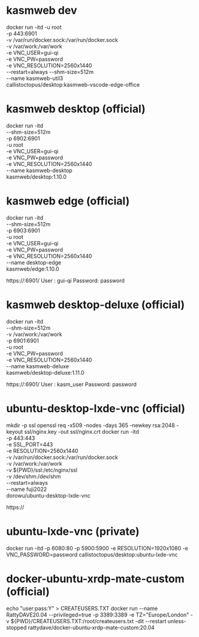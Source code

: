 <!--
 * @Author: gui-qi
 * @Date: 2022-09-22 02:56:12
 * @LastEditors: gui-qi
 * @LastEditTime: 2022-09-26 07:38:11
 * @Description: 
 * 
 * Copyright (c) 2022, All Rights Reserved. 
-->
# kasmweb dev
docker run -itd -u root \
    -p 443:6901 \
    -v /var/run/docker.sock:/var/run/docker.sock \
    -v /var/work:/var/work \
    -e VNC_USER=gui-qi \
    -e VNC_PW=password \
    -e VNC_RESOLUTION=2560x1440 \
    --restart=always --shm-size=512m \
    --name kasmweb-util3 \
    callistoctopus/desktop:kasmweb-vscode-edge-office

# kasmweb desktop (official)
docker run -itd \
    --shm-size=512m \
    -p 6902:6901 \
    -u root \
    -e VNC_USER=gui-qi \
    -e VNC_PW=password \
    -e VNC_RESOLUTION=2560x1440 \
    --name kasmweb-desktop \
    kasmweb/desktop:1.10.0

# kasmweb edge (official)
docker run -itd \
    --shm-size=512m \
    -p 6903:6901 \
    -u root \
    -e VNC_USER=gui-qi \
    -e VNC_PW=password \
    -e VNC_RESOLUTION=2560x1440 \
    --name desktop-edge \
    kasmweb/edge:1.10.0

https://<ip>:6901/
User : gui-qi
Password: password

# kasmweb desktop-deluxe (official)
docker run -itd \
    --shm-size=512m \
    -v /var/work:/var/work \
    -p 6901:6901 \
    -u root \
    -e VNC_PW=password \
    -e VNC_RESOLUTION=2560x1440 \
    --name kasmweb-deluxe \
    kasmweb/desktop-deluxe:1.11.0

https://<ip>:6901/
User : kasm_user
Password: password

# ubuntu-desktop-lxde-vnc (official)
mkdir -p ssl
openssl req -x509 -nodes -days 365 -newkey rsa:2048 -keyout ssl/nginx.key -out ssl/nginx.crt
docker run -itd \
    -p 443:443 \
    -e SSL_PORT=443 \
    -e RESOLUTION=2560x1440 \
    -v /var/run/docker.sock:/var/run/docker.sock \
    -v /var/work:/var/work \
    -v ${PWD}/ssl:/etc/nginx/ssl \
    -v /dev/shm:/dev/shm \
    --restart=always \
    --name fuji2022 \
    dorowu/ubuntu-desktop-lxde-vnc 

https://<ip>

# ubuntu-lxde-vnc (private)
docker run -itd -p 6080:80 -p 5900:5900  -e RESOLUTION=1920x1080 -e VNC_PASSWORD=password callistoctopus/desktop:ubuntu-lxde-vnc

# docker-ubuntu-xrdp-mate-custom (official)
echo "user:pass:Y" > CREATEUSERS.TXT
docker run --name RattyDAVE20.04 --privileged=true -p 3389:3389 -e TZ="Europe/London" -v ${PWD}/CREATEUSERS.TXT:/root/createusers.txt -dit --restart unless-stopped rattydave/docker-ubuntu-xrdp-mate-custom:20.04